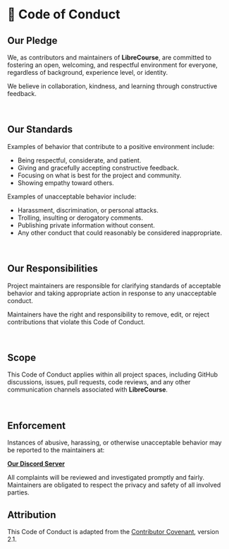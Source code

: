 # 🧭 Code of Conduct

## Our Pledge

We, as contributors and maintainers of **LibreCourse**, are committed to fostering an open, welcoming, and respectful environment for everyone, regardless of background, experience level, or identity.

We believe in collaboration, kindness, and learning through constructive feedback.

<br>

## Our Standards

Examples of behavior that contribute to a positive environment include:

* Being respectful, considerate, and patient.
* Giving and gracefully accepting constructive feedback.
* Focusing on what is best for the project and community.
* Showing empathy toward others.

Examples of unacceptable behavior include:

* Harassment, discrimination, or personal attacks.
* Trolling, insulting or derogatory comments.
* Publishing private information without consent.
* Any other conduct that could reasonably be considered inappropriate.

<br>

## Our Responsibilities

Project maintainers are responsible for clarifying standards of acceptable behavior and taking appropriate action in response to any unacceptable conduct.

Maintainers have the right and responsibility to remove, edit, or reject contributions that violate this Code of Conduct.

<br>

## Scope

This Code of Conduct applies within all project spaces, including GitHub discussions, issues, pull requests, code reviews, and any other communication channels associated with **LibreCourse**.

<br>

## Enforcement

Instances of abusive, harassing, or otherwise unacceptable behavior may be reported to the maintainers at:

**[Our Discord Server](https://discord.gg/ENTX7nQ9Cs)**

All complaints will be reviewed and investigated promptly and fairly.
Maintainers are obligated to respect the privacy and safety of all involved parties.


## Attribution

This Code of Conduct is adapted from the [Contributor Covenant](https://www.contributor-covenant.org/), version 2.1.


